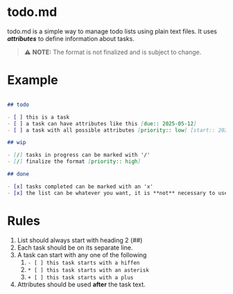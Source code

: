 # todo.md

todo.md is a simple way to manage todo lists using plain text files. It uses **_attributes_** to define information about tasks.

> ⚠️ **NOTE:** The format is not finalized and is subject to change.

# Example

```markdown

## todo

- [ ] this is a task
- [ ] a task can have attributes like this [due:: 2025-05-12]
- [ ] a task with all possible attributes [priority:: low] [start:: 2025-05-12] [due:: 2025-05-12] [done:: 2025-05-12] [created:: 2025-05-12]

## wip

- [/] tasks in progress can be marked with '/'
- [/] finalize the format [priority:: high]

## done

- [x] tasks completed can be marked with an 'x'
- [x] the list can be whatever you want, it is **not** necessary to use the same list name.
```

# Rules

1. List should always start with heading 2 (##)
2. Each task should be on its separate line.
3. A task can start with any one of the following
   1. `- [ ] this task starts with a hiffen`
   2. `* [ ] this task starts with an asterisk`
   3. `+ [ ] this task starts with a plus`
4. Attributes should be used **after** the task text.

